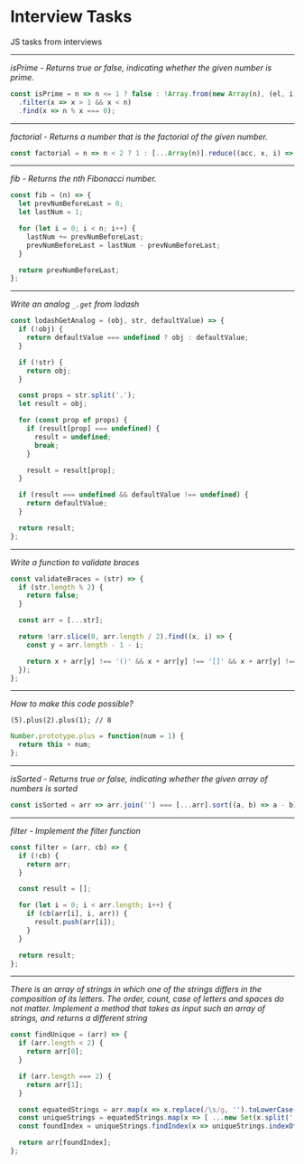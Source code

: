# Interview Tasks

JS tasks from interviews

***

*isPrime - Returns true or false, indicating whether the
given number is prime.*

```javascript
const isPrime = n => n <= 1 ? false : !Array.from(new Array(n), (el, i) => i + 1)
  .filter(x => x > 1 && x < n)
  .find(x => n % x === 0);
```

***

*factorial - Returns a number that is the factorial of
the given number.*

```javascript
const factorial = n => n < 2 ? 1 : [...Array(n)].reduce((acc, x, i) => acc * (i + 1), 1);
```

***

*fib - Returns the nth Fibonacci number.*

```javascript
const fib = (n) => {
  let prevNumBeforeLast = 0;
  let lastNum = 1;

  for (let i = 0; i < n; i++) {
    lastNum += prevNumBeforeLast;
    prevNumBeforeLast = lastNum - prevNumBeforeLast;
  }

  return prevNumBeforeLast;
};
```

***

*Write an analog `_.get` from lodash*

```javascript
const lodashGetAnalog = (obj, str, defaultValue) => {
  if (!obj) {
    return defaultValue === undefined ? obj : defaultValue;
  }

  if (!str) {
    return obj;
  }

  const props = str.split('.');
  let result = obj;

  for (const prop of props) {
    if (result[prop] === undefined) {
      result = undefined;
      break;
    }

    result = result[prop];
  }

  if (result === undefined && defaultValue !== undefined) {
    return defaultValue;
  }

  return result;
};
```

***

*Write a function to validate braces*

```javascript
const validateBraces = (str) => {
  if (str.length % 2) {
    return false;
  }

  const arr = [...str];

  return !arr.slice(0, arr.length / 2).find((x, i) => {
    const y = arr.length - 1 - i;

    return x + arr[y] !== '()' && x + arr[y] !== '[]' && x + arr[y] !== '{}';
  });
};
```

***

*How to make this code possible?*

`(5).plus(2).plus(1); // 8`

```javascript
Number.prototype.plus = function(num = 1) {
  return this + num;
};
```

***

*isSorted - Returns true or false, indicating whether the given array of numbers is sorted*

```javascript
const isSorted = arr => arr.join('') === [...arr].sort((a, b) => a - b).join('');
```

***

*filter - Implement the filter function*

```javascript
const filter = (arr, cb) => {
  if (!cb) {
    return arr;
  }

  const result = [];

  for (let i = 0; i < arr.length; i++) {
    if (cb(arr[i], i, arr)) {
      result.push(arr[i]);
    }
  }

  return result;
};
```

***

*There is an array of strings in which one of the strings differs in the composition of its letters.
The order, count, case of letters and spaces do not matter. Implement a method that takes as input
such an array of strings, and returns a different string*

```javascript
const findUnique = (arr) => {
  if (arr.length < 2) {
    return arr[0];
  }

  if (arr.length === 2) {
    return arr[1];
  }

  const equatedStrings = arr.map(x => x.replace(/\s/g, '').toLowerCase());
  const uniqueStrings = equatedStrings.map(x => [ ...new Set(x.split('')) ].sort().join(''));
  const foundIndex = uniqueStrings.findIndex(x => uniqueStrings.indexOf(x) === uniqueStrings.lastIndexOf(x));

  return arr[foundIndex];
};
```
